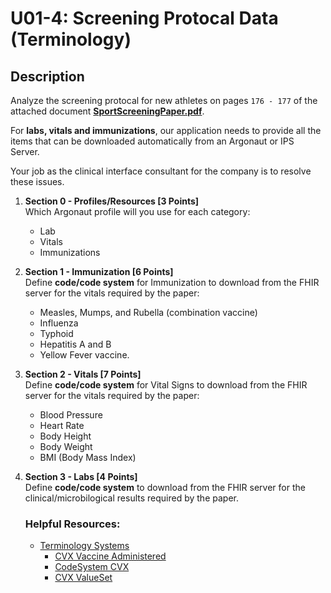 # U01-4: Screening Protocal Data (Terminology)

## Description

Analyze the screening protocal for new athletes on pages `176 - 177` of the attached document [**SportScreeningPaper.pdf**](./files/SportsScreeningPaper.pdf).

For **labs, vitals and immunizations**, our application needs to provide all the items that can be downloaded automatically from an Argonaut or IPS Server.

Your job as the clinical interface consultant for the company is to resolve these issues.

1. **Section 0 - Profiles/Resources [3 Points]**
   <br/>
   Which Argonaut profile will you use for each category: 
    * Lab
    * Vitals
    * Immunizations

2. **Section 1 - Immunization [6 Points]**
   <br />
   Define **code/code system** for Immunization to download from the FHIR server for the vitals required by the paper: 
    * Measles, Mumps, and Rubella (combination vaccine)
    * Influenza
    * Typhoid
    * Hepatitis A and B
    * Yellow Fever vaccine.

3. **Section 2 - Vitals [7 Points]**
   <br />
   Define **code/code system** for Vital Signs to download from the FHIR server for the vitals required by the paper:
    * Blood Pressure
    * Heart Rate
    * Body Height
    * Body Weight
    * BMI (Body Mass Index)

4. **Section 3 - Labs [4 Points]**
   <br />
   Define **code/code system** to download from the FHIR server for the clinical/microbilogical results required by the paper.



   ### Helpful Resources:
    * [Terminology Systems](https://hl7.org/fhir/DSTU2/terminologies-systems.html)
      * [CVX Vaccine Administered](https://www2a.cdc.gov/vaccines/iis/iisstandards/vaccines.asp?rpt=cvx)
      * [CodeSystem CVX](https://terminology.hl7.org/5.1.0/CodeSystem-CVX.html)
      * [CVX ValueSet](https://hl7.org/fhir/R4/valueset-vaccine-code.html)